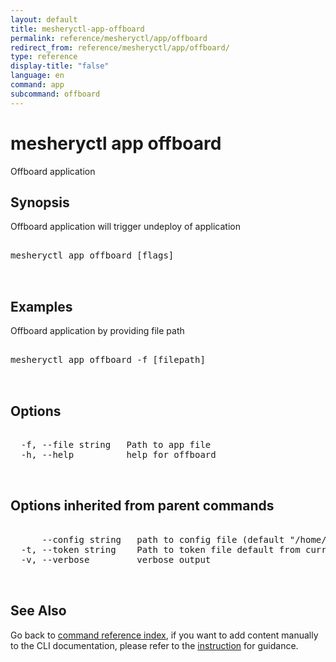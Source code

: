 ```yaml
---
layout: default
title: mesheryctl-app-offboard
permalink: reference/mesheryctl/app/offboard
redirect_from: reference/mesheryctl/app/offboard/
type: reference
display-title: "false"
language: en
command: app
subcommand: offboard
---
```


# mesheryctl app offboard

Offboard application

## Synopsis

Offboard application will trigger undeploy of application
<pre class='codeblock-pre'>
<div class='codeblock'>
mesheryctl app offboard [flags]

</div>
</pre> 

## Examples

Offboard application by providing file path
<pre class='codeblock-pre'>
<div class='codeblock'>
mesheryctl app offboard -f [filepath]

</div>
</pre> 

## Options

<pre class='codeblock-pre'>
<div class='codeblock'>
  -f, --file string   Path to app file
  -h, --help          help for offboard

</div>
</pre>

## Options inherited from parent commands

<pre class='codeblock-pre'>
<div class='codeblock'>
      --config string   path to config file (default "/home/runner/.meshery/config.yaml")
  -t, --token string    Path to token file default from current context
  -v, --verbose         verbose output

</div>
</pre>

## See Also

Go back to [command reference index](/reference/mesheryctl/), if you want to add content manually to the CLI documentation, please refer to the [instruction](/project/contributing/contributing-cli#preserving-manually-added-documentation) for guidance.
